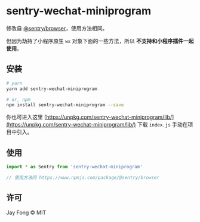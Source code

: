 # sentry-wechat-miniprogram

修改自 [@sentry/browser](https://www.npmjs.com/package/@sentry/browser)，使用方法相同。

但因为劫持了小程序原生 `wx` 对象下面的一些方法，所以 **不支持和小程序插件一起使用**。

## 安装

```bash
# yarn
yarn add sentry-wechat-miniprogram

# or, npm
npm install sentry-wechat-miniprogram --save
```

你也可进入这里 [https://unpkg.com/sentry-wechat-miniprogram/lib/](https://unpkg.com/sentry-wechat-miniprogram/lib/) 下载 `index.js` 手动在项目中引入。

## 使用

```js
import * as Sentry from 'sentry-wechat-miniprogram'

// 使用方法同 https://www.npmjs.com/package/@sentry/browser
```

## 许可

Jay Fong © MIT

